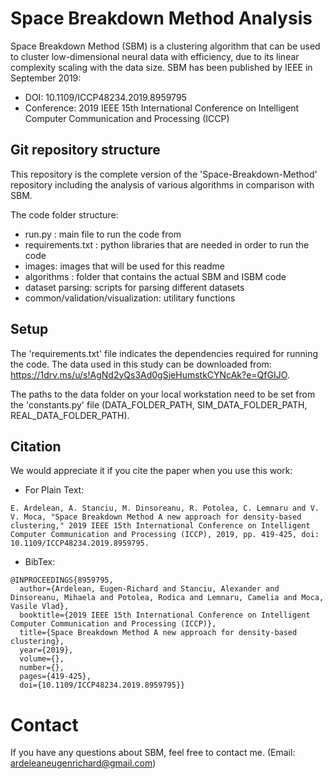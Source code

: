 # Space Breakdown Method Analysis
Space Breakdown Method (SBM) is a clustering algorithm that can be used to cluster low-dimensional neural data with efficiency, due to its linear complexity scaling with the data size.
SBM has been published by IEEE in September 2019:
- DOI: 10.1109/ICCP48234.2019.8959795
- Conference: 2019 IEEE 15th International Conference on Intelligent Computer Communication and Processing (ICCP)


## Git repository structure
This repository is the complete version of the 'Space-Breakdown-Method' repository including the analysis of various algorithms in comparison with SBM. 

The code folder structure:
- run.py : main file to run the code from
- requirements.txt : python libraries that are needed in order to run the code
- images: images that will be used for this readme
- algorithms : folder that contains the actual SBM and ISBM code
- dataset parsing: scripts for parsing different datasets
- common/validation/visualization: utilitary functions

## Setup
The 'requirements.txt' file indicates the dependencies required for running the code. The data used in this study can be downloaded from: https://1drv.ms/u/s!AgNd2yQs3Ad0gSjeHumstkCYNcAk?e=QfGIJO. 

The paths to the data folder on your local workstation need to be set from the 'constants.py' file (DATA_FOLDER_PATH, SIM_DATA_FOLDER_PATH, REAL_DATA_FOLDER_PATH).


## Citation
We would appreciate it if you cite the paper when you use this work:

- For Plain Text:
```
E. Ardelean, A. Stanciu, M. Dinsoreanu, R. Potolea, C. Lemnaru and V. V. Moca, "Space Breakdown Method A new approach for density-based clustering," 2019 IEEE 15th International Conference on Intelligent Computer Communication and Processing (ICCP), 2019, pp. 419-425, doi: 10.1109/ICCP48234.2019.8959795.
```

- BibTex:
```
@INPROCEEDINGS{8959795,
  author={Ardelean, Eugen-Richard and Stanciu, Alexander and Dinsoreanu, Mihaela and Potolea, Rodica and Lemnaru, Camelia and Moca, Vasile Vlad},
  booktitle={2019 IEEE 15th International Conference on Intelligent Computer Communication and Processing (ICCP)}, 
  title={Space Breakdown Method A new approach for density-based clustering}, 
  year={2019},
  volume={},
  number={},
  pages={419-425},
  doi={10.1109/ICCP48234.2019.8959795}}
```


# Contact
If you have any questions about SBM, feel free to contact me. (Email: ardeleaneugenrichard@gmail.com)